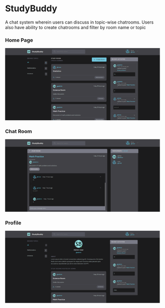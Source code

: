 # StudyBuddy
A chat system wherein users can discuss in topic-wise chatrooms. Users also have ability to create chatrooms and filter by room name or topic

### Home Page
<!-- ![home page](./images/1.PNG) -->
<img src="./images/1.PNG" width="600">

### Chat Room
<!-- ![home page](./images/2.PNG) -->
<img src="./images/2.PNG" width="600">

### Profile
<!-- ![home page](./images/3.PNG) -->
<img src="./images/3.PNG" width="600">
